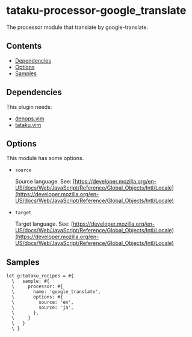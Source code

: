 # tataku-processor-google_translate 

The processor module that translate by google-translate.

## Contents 

- [Dependencies](tataku-processor-google_translate-dependencies)
- [Options](tataku-processor-google_translate-options)
- [Samples](tataku-processor-google_translate-samples)

## Dependencies 

This plugin needs:

- [denops.vim](https://github.com/vim-denops/denops.vim)
- [tataku.vim](https://github.com/Omochice/tataku.vim)

## Options 

This module has some options.

- `source` 

  Source language.
  See: [https://developer.mozilla.org/en-US/docs/Web/JavaScript/Reference/Global_Objects/Intl/Locale](https://developer.mozilla.org/en-US/docs/Web/JavaScript/Reference/Global_Objects/Intl/Locale)
- `target`

  Target language.
  See: [https://developer.mozilla.org/en-US/docs/Web/JavaScript/Reference/Global_Objects/Intl/Locale](https://developer.mozilla.org/en-US/docs/Web/JavaScript/Reference/Global_Objects/Intl/Locale)

## Samples 

```vim
let g:tataku_recipes = #{
  \   sample: #{
  \     processor: #{
  \       name: 'google_translate',
  \       options: #{
  \         source: 'en',
  \         source: 'ja',
  \       },
  \     }
  \   }
  \ }
```

